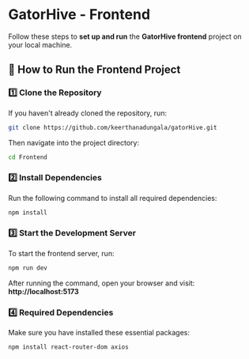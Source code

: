 # GatorHive - Frontend

Follow these steps to **set up and run** the **GatorHive frontend** project on your local machine.

## 📌 How to Run the Frontend Project

### 1️⃣ Clone the Repository
If you haven't already cloned the repository, run:
```bash
git clone https://github.com/keerthanadungala/gatorHive.git
```
Then navigate into the project directory:
```bash
cd Frontend
```

### 2️⃣ Install Dependencies
Run the following command to install all required dependencies:
```bash
npm install
```

### 3️⃣ Start the Development Server
To start the frontend server, run:
```bash
npm run dev
```
After running the command, open your browser and visit:  **http://localhost:5173**

### 4️⃣ Required Dependencies
Make sure you have installed these essential packages:
```bash
npm install react-router-dom axios
```

